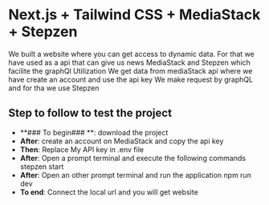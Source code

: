 # Next.js + Tailwind CSS + MediaStack + Stepzen
We built a website where you can get access to dynamic data. For that we have used as  a api that can give us news MediaStack and Stepzen which facilite the graphQl Utilization
We get data from mediaStack api where we have create an account and use the api key
We make request by graphQL and for tha we use Stepzen

## Step to follow to test the project
* **### To begin### **: download the project
* **After**: create an account on MediaStack and copy the api key
* **Then**: Replace My API key in .env file
* **After**: Open a prompt terminal and execute the following commands
    stepzen start
* **After**: Open an other prompt terminal and run the application
    npm run dev
* **To end**: Connect the local url and you will get website




